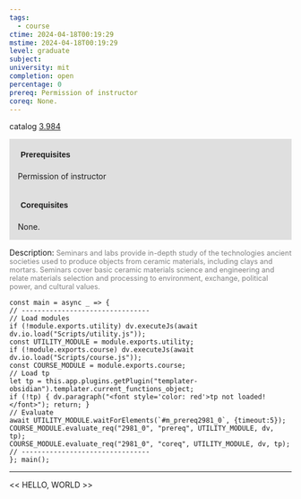 ```yaml
---
tags:
  - course
ctime: 2024-04-18T00:19:29
mstime: 2024-04-18T00:19:29
level: graduate
subject: 
university: mit
completion: open
percentage: 0
prereq: Permission of instructor
coreq: None.
---
```


catalog [3.984](http://student.mit.edu/catalog/m3b.html#3.984)

<span style="display: block; padding: 15px; background-color: rgb(100, 100, 100, 0.2);"><font id="m_prereq2981_0" style="display: block; font-family: Arial, sans-serif; font-weight: bold; padding: 5px">Prerequisites</font><br><span id="prereq2981_0">Permission of instructor</span></span>
<span style="display: block; padding: 15px; background-color: rgb(100, 100, 100, 0.2);"><font id="m_coreq2981_0" style="display: block; font-family: Arial, sans-serif; font-weight: bold; padding: 5px">Corequisites</font><br><span id="coreq2981_0">None.</span></span>

<font style="">Description:</font>
<font style="color: grey; font-size: 0.8rem;">Seminars and labs provide in-depth study of the technologies ancient societies used to produce objects from ceramic materials, including clays and mortars.  Seminars cover basic ceramic materials science and engineering and relate materials selection and processing to environment, exchange, political power, and cultural values.</font>

```dataviewjs
const main = async _ => {
// --------------------------------
// Load modules
if (!module.exports.utility) dv.executeJs(await dv.io.load("Scripts/utility.js"));
const UTILITY_MODULE = module.exports.utility;
if (!module.exports.course) dv.executeJs(await dv.io.load("Scripts/course.js"));
const COURSE_MODULE = module.exports.course;
// Load tp
let tp = this.app.plugins.getPlugin("templater-obsidian").templater.current_functions_object;
if (!tp) { dv.paragraph("<font style='color: red'>tp not loaded!</font>"); return; }
// Evaluate
await UTILITY_MODULE.waitForElements(`#m_prereq2981_0`, {timeout:5});
COURSE_MODULE.evaluate_req("2981_0", "prereq", UTILITY_MODULE, dv, tp);
COURSE_MODULE.evaluate_req("2981_0", "coreq", UTILITY_MODULE, dv, tp);
// --------------------------------
}; main();
```

---

<< HELLO, WORLD >>
